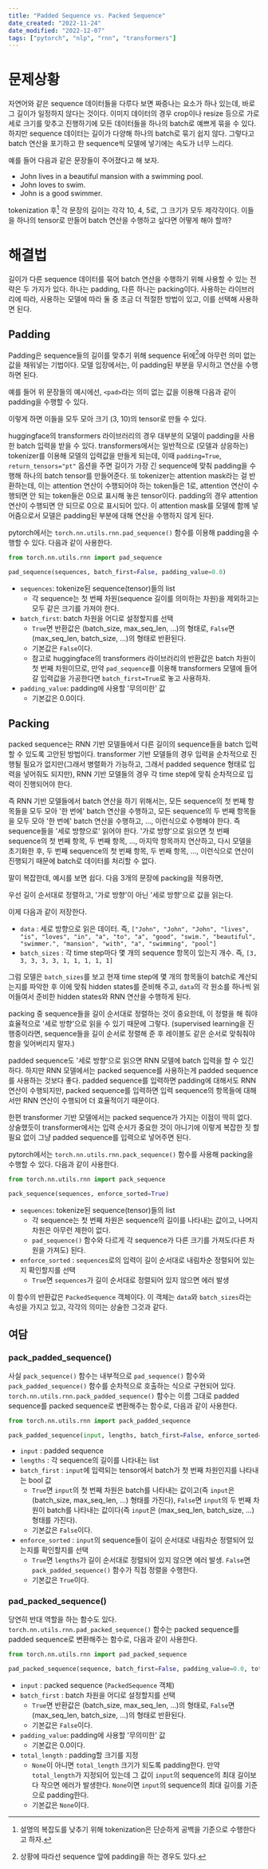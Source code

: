 ```yaml
---
title: "Padded Sequence vs. Packed Sequence"
date_created: "2022-11-24"
date_modified: "2022-12-07"
tags: ["pytorch", "nlp", "rnn", "transformers"]
---
```


# 문제상황

자연어와 같은 sequence 데이터들을 다루다 보면 짜증나는 요소가 하나 있는데, 바로 그 길이가 일정하지 않다는 것이다. 이미지 데이터의 경우 crop이나 resize 등으로 가로 세로 크기를 맞추고 진행하기에 모든 데이터들을 하나의 batch로 예쁘게 묶을 수 있다. 하지만 sequence 데이터는 길이가 다양해 하나의 batch로 묶기 쉽지 않다. 그렇다고 batch 연산을 포기하고 한 sequence씩 모델에 넣기에는 속도가 너무 느리다.

예를 들어 다음과 같은 문장들이 주어졌다고 해 보자.

- John lives in a beautiful mansion with a swimming pool.
- John loves to swim.
- John is a good swimmer.

<v-image src="padded-sequence-vs-packed-sequence-sentences.png" />

tokenization 후[^1] 각 문장의 길이는 각각 10, 4, 5로, 그 크기가 모두 제각각이다. 이들을 하나의 tensor로 만들어 batch 연산을 수행하고 싶다면 어떻게 해야 할까?

[^1]: 설명의 복잡도를 낮추기 위해 tokenization은 단순하게 공백을 기준으로 수행한다고 하자.

# 해결법

길이가 다른 sequence 데이터를 묶어 batch 연산을 수행하기 위해 사용할 수 있는 전략은 두 가지가 있다. 하나는 padding, 다른 하나는 packing이다. 사용하는 라이브러리에 따라, 사용하는 모델에 따라 둘 중 조금 더 적절한 방법이 있고, 이를 선택해 사용하면 된다.

## Padding

Padding은 sequence들의 길이를 맞추기 위해 sequence 뒤에[^2]에 아무런 의미 없는 값을 채워넣는 기법이다. 모델 입장에서는, 이 padding된 부분을 무시하고 연산을 수행하면 된다.

[^2]: 상황에 따라선 sequence 앞에 padding을 하는 경우도 있다.

예를 들어 위 문장들의 예시에선, `<pad>`라는 의미 없는 값을 이용해 다음과 같이 padding을 수행할 수 있다.

<v-image src="padded-sequence-vs-packed-sequence-padded-sentences.png" />

이렇게 하면 이들을 모두 모아 크기 (3, 10)의 tensor로 만들 수 있다.

huggingface의 transformers 라이브러리의 경우 대부분의 모델이 padding을 사용한 batch 입력을 받을 수 있다. transformers에서는 일반적으로 (모델과 상응하는) tokenizer를 이용해 모델의 입력값을 만들게 되는데, 이때 `padding=True`, `return_tensors="pt"` 옵션을 주면 길이가 가장 긴 sequence에 맞춰 padding을 수행해 하나의 batch tensor를 만들어준다. 또 tokenizer는 attention mask라는 걸 반환하는데, 이는 attention 연산이 수행되어야 하는 token들은 1로, attention 연산이 수행되면 안 되는 token들은 0으로 표시해 놓은 tensor이다. padding의 경우 attention 연산이 수행되면 안 되므로 0으로 표시되어 있다. 이 attention mask를 모델에 함께 넣어줌으로서 모델은 padding된 부분에 대해 연산을 수행하지 않게 된다.

pytorch에서는 `torch.nn.utils.rnn.pad_sequence()` 함수를 이용해 padding을 수행할 수 있다. 다음과 같이 사용한다.

```python
from torch.nn.utils.rnn import pad_sequence

pad_sequence(sequences, batch_first=False, padding_value=0.0)
```

- `sequences`: tokenize된 sequence(tensor)들의 list
  - 각 sequence는 첫 번째 차원(sequence 길이를 의미하는 차원)을 제외하고는 모두 같은 크기를 가져야 한다.
- `batch_first`: batch 차원을 어디로 설정할지를 선택
  - `True`면 반환값은 (batch_size, max_seq_len, ...)의 형태로, `False`면 (max_seq_len, batch_size, ...)의 형태로 반환된다.
  - 기본값은 `False`이다.
  - 참고로 huggingface의 transformers 라이브러리의 반환값은 batch 차원이 첫 번째 차원이므로, 만약 `pad_sequence`를 이용해 transformers 모델에 들어갈 입력값을 가공한다면 `batch_first=True`로 놓고 사용하자.
- `padding_value`: padding에 사용할 '무의미한' 값
  - 기본값은 0.0이다.

## Packing

packed sequence는 RNN 기반 모델들에서 다른 길이의 sequence들을 batch 입력할 수 있도록 고안된 방법이다. transformer 기반 모델들의 경우 입력을 순차적으로 진행될 필요가 없지만(그래서 병렬화가 가능하고, 그래서 padded sequence 형태로 입력을 넣어줘도 되지만), RNN 기반 모델들의 경우 각 time step에 맞춰 순차적으로 입력이 진행되어야 한다.

즉 RNN 기반 모델들에서 batch 연산을 하기 위해서는, 모든 sequence의 첫 번째 항목들을 모두 모아 '한 번에' batch 연산을 수행하고, 모든 sequence의 두 번째 항목들을 모두 모아 '한 번에' batch 연산을 수행하고, ..., 이런식으로 수행해야 한다. 즉 sequence들을 '세로 방향으로' 읽어야 한다. '가로 방향'으로 읽으면 첫 번째 sequence의 첫 번째 항목, 두 번째 항목, ..., 마지막 항목까지 연산하고, 다시 모델을 초기화한 후, 두 번째 sequence의 첫 번째 항목, 두 번째 항목, ..., 이런식으로 연산이 진행되기 때문에 batch로 데이터를 처리할 수 없다.

말이 복잡한데, 예시를 보면 쉽다. 다음 3개의 문장에 packing을 적용하면,

<v-image src="padded-sequence-vs-packed-sequence-sentences.png" />

우선 길이 순서대로 정렬하고, '가로 방향'이 아닌 '세로 방향'으로 값을 읽는다.

<v-image src="padded-sequence-vs-packed-sequence-packing.png" description="같은 색은 같은 sequence에서 왔음을 의미한다. 숫자는 각 항목들이 sequence의 몇 번째 항목인지를 나타낸다." />

이제 다음과 같이 저장한다.

- `data` : 세로 방향으로 읽은 데이터. 즉, `["John", "John", "John", "lives", "is", "loves", "in", "a", "to", "a", "good", "swim.", "beautiful", "swimmer.", "mansion", "with", "a", "swimming", "pool"]`
- `batch_sizes` : 각 time step마다 몇 개의 sequence 항목이 있는지 개수. 즉, `[3, 3, 3, 3, 3, 1, 1, 1, 1, 1]`

그럼 모델은 `batch_sizes`를 보고 현재 time step에 몇 개의 항목들이 batch로 계산되는지를 파악한 후 이에 맞춰 hidden states를 준비해 주고, `data`의 각 원소를 하나씩 읽어들여서 준비한 hidden states와 RNN 연산을 수행하게 된다.

packing 중 sequence들을 길이 순서대로 정렬하는 것이 중요한데, 이 정렬을 해 줘야 효율적으로 '세로 방향'으로 읽을 수 있기 때문에 그렇다. (supervised learning을 진행중이라면, sequence들을 길이 순서로 정렬해 준 후 레이블도 같은 순서로 맞춰줘야 함을 잊어버리지 말자.)

padded sequence도 '세로 방향'으로 읽으면 RNN 모델에 batch 입력을 할 수 있긴 하다. 하지만 RNN 모델에서는 packed sequence를 사용하는게 padded sequence를 사용하는 것보다 좋다. padded sequence를 입력하면 padding에 대해서도 RNN 연산이 수행되지만, packed sequence를 입력하면 입력 sequence의 항목들에 대해서만 RNN 연산이 수행되어 더 효율적이기 때문이다.

한편 transformer 기반 모델에서는 packed sequence가 가지는 이점이 딱히 없다. 상술했듯이 transformer에서는 입력 순서가 중요한 것이 아니기에 이렇게 복잡한 짓 할 필요 없이 그냥 padded sequence를 입력으로 넣어주면 된다.

pytorch에서는 `torch.nn.utils.rnn.pack_sequence()` 함수를 사용해 packing을 수행할 수 있다. 다음과 같이 사용한다.

```python
from torch.nn.utils.rnn import pack_sequence

pack_sequence(sequences, enforce_sorted=True)
```

- `sequences`: tokenize된 sequence(tensor)들의 list
  - 각 sequence는 첫 번째 차원은 sequence의 길이를 나타내는 값이고, 나머지 차원은 아무런 제한이 없다.
  - `pad_sequence()` 함수와 다르게 각 sequence가 다른 크기를 가져도(다른 차원을 가져도) 된다.
- `enforce_sorted` : `sequences`로의 입력이 길이 순서대로 내림차순 정렬되어 있는지 확인할지를 선택
  - `True`면 `sequences`가 길이 순서대로 정렬되어 있지 않으면 에러 발생

이 함수의 반환값은 `PackedSequence` 객체이다. 이 객체는 `data`와 `batch_sizes`라는 속성을 가지고 있고, 각각의 의미는 상술한 그것과 같다.

## 여담

### pack_padded_sequence()

사실 `pack_sequence()` 함수는 내부적으로 `pad_sequence()` 함수와 `pack_padded_sequence()` 함수를 순차적으로 호출하는 식으로 구현되어 있다. `torch.nn.utils.rnn.pack_padded_sequence()` 함수는 이름 그대로 padded sequence를 packed sequence로 변환해주는 함수로, 다음과 같이 사용한다.

```python
from torch.nn.utils.rnn import pack_padded_sequence

pack_padded_sequence(input, lengths, batch_first=False, enforce_sorted=True)
```

- `input` : padded sequence
- `lengths` : 각 sequence의 길이를 나타내는 list
- `batch_first` : `input`에 입력되는 tensor에서 batch가 첫 번째 차원인지를 나타내는 bool 값
  - `True`면 `input`의 첫 번째 차원은 batch를 나타내는 값이고(즉 `input`은 (batch_size, max_seq_len, ...) 형태를 가진다), `False`면 `input`의 두 번째 차원이 batch를 나타내는 값이다(즉 `input`은 (max_seq_len, batch_size, ...) 형태를 가진다).
  - 기본값은 `False`이다.
- `enforce_sorted` : `input`의 sequence들이 길이 순서대로 내림차순 정렬되어 있는지를 확인할지를 선택
  - `True`면 `lengths`가 길이 순서대로 정렬되어 있지 않으면 에러 발생. `False`면 `pack_padded_sequence()` 함수가 직접 정렬을 수행한다.
  - 기본값은 `True`이다.

### pad_packed_sequence()

당연히 반대 역할을 하는 함수도 있다. `torch.nn.utils.rnn.pad_packed_sequence()` 함수는 packed sequence를 padded sequence로 변환해주는 함수로, 다음과 같이 사용한다.

```python
from torch.nn.utils.rnn import pad_packed_sequence

pad_packed_sequence(sequence, batch_first=False, padding_value=0.0, total_length=None)
```

- `input` : packed sequence (`PackedSequence` 객체)
- `batch_first` : batch 차원을 어디로 설정할지를 선택
  - `True`면 반환값은 (batch_size, max_seq_len, ...)의 형태로, `False`면 (max_seq_len, batch_size, ...)의 형태로 반환된다.
  - 기본값은 `False`이다.
- `padding_value`: padding에 사용할 '무의미한' 값
  - 기본값은 0.0이다.
- `total_length` : padding할 크기를 지정
  - `None`이 아니면 `total_length` 크기가 되도록 padding한다. 만약 `total_length`가 지정되어 있는데 그 값이 `input`의 sequence의 최대 길이보다 작으면 에러가 발생한다. `None`이면 `input`의 sequence의 최대 길이를 기준으로 padding한다.
  - 기본값은 `None`이다.